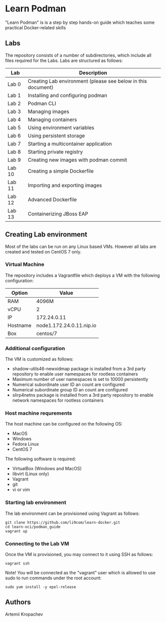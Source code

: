 # Learn Podman
"Learn Podman" is is a step by step hands-on guide which teaches some practical Docker-related skills


## Labs
The repository consists of a number of subdirectories, which include all files required for the Labs.
Labs are structured as follows:

Lab    | Description
------ | -----------
Lab 0  | Creating Lab environment (please see below in this document)
Lab 1  | Installing and configuring podman
Lab 2  | Podman CLI
Lab 3  | Managing images
Lab 4  | Managing containers
Lab 5  | Using environment variables
Lab 6  | Using persistent storage
Lab 7  | Starting a multicontainer application
Lab 8  | Starting private registry
Lab 9  | Creating new images with podman commit
Lab 10 | Creating a simple Dockerfile
Lab 11 | Importing and exporting images
Lab 12 | Advanced Dockerfile
Lab 13 | Containerizing JBoss EAP


## Creating Lab environment
Most of the labs can be run on any Linux based VMs. However all labs are created and tested on CentOS 7 only.

### Virtual Machine
The repository includes a Vagrantfile which deploys a VM with the following configuration:

Option   | Value
-------- | -----
RAM      | 4096M
vCPU     | 2
IP       | 172.24.0.11
Hostname | node1.172.24.0.11.nip.io
Box      | centos/7

### Additional configuration

The VM is customized as follows:
- shadow-utils46-newxidmap package is installed from a 3rd party repository to enable user namespaces for rootless containers
- Maximum number of user namespaces is set to 10000 persistently
- Numerical subordinate user ID an count are configured
- Numerical subordinate group ID an count are configured
- slirp4netns package is installed from a 3rd party repository to enable network namespaces for rootless containers

### Host machine requrements

The host machine can be configured on the following OS:
- MacOS
- Windows
- Fedora Linux
- CentOS 7

The following software is required:
- VirtualBox (Windows and MacOS)
- libvirt (Linux only)
- Vagrant
- git
- vi or vim


### Starting lab environment
The lab environment can be provisioned using Vagrant as follows:

```
git clone https://github.com/li9com/learn-docker.git
cd learn-oci/podman_guide
vagrant up
```

### Connecting to the Lab VM

Once the VM is provisioned, you may connect to it using SSH as follows:

```
vagrant ssh
```

Note! You will be connected as the "vagrant" user which is allowed to use sudo to run commands under the root account:

```
sudo yum install -y epel-release
```


## Authors
Artemii Kropachev


